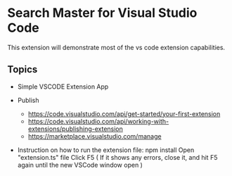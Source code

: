 # Search Master for Visual Studio Code

This extension will demonstrate most of the vs code extension capabilities.

## Topics

- Simple VSCODE Extension App
- Publish
    - https://code.visualstudio.com/api/get-started/your-first-extension
    - https://code.visualstudio.com/api/working-with-extensions/publishing-extension
    - https://marketplace.visualstudio.com/manage 

- Instruction on how to run the extension file:
    npm install
    Open "extension.ts" file
    Click F5 ( If it shows any errors, close it, and hit F5 again until the new VSCode window open )
